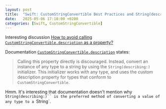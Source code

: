 ```yaml
---
layout: post
title:  "Swift: CustomStringConvertible Best Practices and String(describing:)"
date:   2025-05-06 17:18:00 +0200
categories: [Swift, CustomStringConvertible]
---
```

Interesting discussion [How to avoid calling `CustomStringConvertible.description` as a property?](https://forums.swift.org/t/how-to-avoid-calling-customstringconvertible-description-as-a-property/72605)

Documentation [`CustomStringConvertible.description`](https://swiftinit.org/docs/swift/swift/customstringconvertible.description) states: 

> Calling this property directly is discouraged. Instead, convert an instance of any type to a string by using the `String(describing:)` initializer. This initializer works with any type, and uses the custom description property for types that conform to `CustomStringConvertible`.

Hmm. It's interesting that documentation doesn't mention why `String(describing:)`` is the preferred method of converting a value of any type to a `String`.
